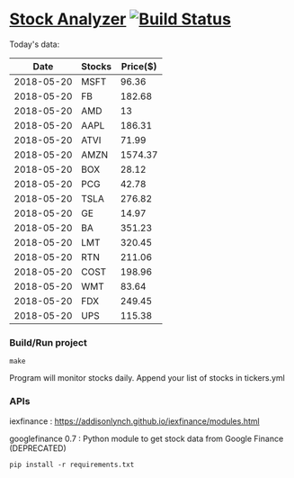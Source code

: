 # [Stock Analyzer](https://ogoyal.github.io/StockAnalyzer/) [![Build Status](https://travis-ci.org/ogoyal/StockAnalyzer.svg?branch=master)](https://travis-ci.org/ogoyal/StockAnalyzer)

Today's data:

| Date| Stocks| Price($) | 
| --- | --- | ---  | 
| 2018-05-20| MSFT| 96.36 | 
| 2018-05-20| FB| 182.68 | 
| 2018-05-20| AMD| 13 | 
| 2018-05-20| AAPL| 186.31 | 
| 2018-05-20| ATVI| 71.99 | 
| 2018-05-20| AMZN| 1574.37 | 
| 2018-05-20| BOX| 28.12 | 
| 2018-05-20| PCG| 42.78 | 
| 2018-05-20| TSLA| 276.82 | 
| 2018-05-20| GE| 14.97 | 
| 2018-05-20| BA| 351.23 | 
| 2018-05-20| LMT| 320.45 | 
| 2018-05-20| RTN| 211.06 | 
| 2018-05-20| COST| 198.96 | 
| 2018-05-20| WMT| 83.64 | 
| 2018-05-20| FDX| 249.45 | 
| 2018-05-20| UPS| 115.38 | 

### Build/Run project

```
make
```

Program will monitor stocks daily. Append your list of stocks in tickers.yml

### APIs
iexfinance : https://addisonlynch.github.io/iexfinance/modules.html

googlefinance 0.7 : Python module to get stock data from Google Finance (DEPRECATED)

```
pip install -r requirements.txt
```
